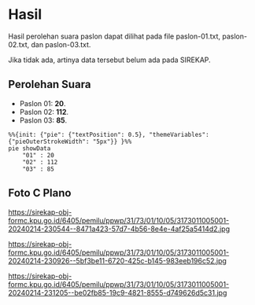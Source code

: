 # Hasil

Hasil perolehan suara paslon dapat dilihat pada file paslon-01.txt, paslon-02.txt, dan paslon-03.txt.

Jika tidak ada, artinya data tersebut belum ada pada SIREKAP.

## Perolehan Suara

 * Paslon 01: **20**.
 * Paslon 02: **112**.
 * Paslon 03: **85**.

```mermaid
%%{init: {"pie": {"textPosition": 0.5}, "themeVariables": {"pieOuterStrokeWidth": "5px"}} }%%
pie showData
    "01" : 20
    "02" : 112
    "03" : 85
```
## Foto C Plano

https://sirekap-obj-formc.kpu.go.id/6405/pemilu/ppwp/31/73/01/10/05/3173011005001-20240214-230544--8471a423-57d7-4b56-8e4e-4af25a5414d2.jpg

https://sirekap-obj-formc.kpu.go.id/6405/pemilu/ppwp/31/73/01/10/05/3173011005001-20240214-230926--5bf3be11-6720-425c-b145-983eeb196c52.jpg

https://sirekap-obj-formc.kpu.go.id/6405/pemilu/ppwp/31/73/01/10/05/3173011005001-20240214-231205--be02fb85-19c9-4821-8555-d749626d5c31.jpg
